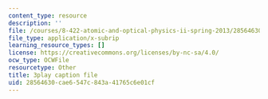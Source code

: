 ```yaml
---
content_type: resource
description: ''
file: /courses/8-422-atomic-and-optical-physics-ii-spring-2013/28564630cae6547c843a41765c6e01cf_A75xAGO3ZEY.vtt
file_type: application/x-subrip
learning_resource_types: []
license: https://creativecommons.org/licenses/by-nc-sa/4.0/
ocw_type: OCWFile
resourcetype: Other
title: 3play caption file
uid: 28564630-cae6-547c-843a-41765c6e01cf
---
```

